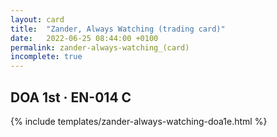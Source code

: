 ```yaml
---
layout: card
title:  "Zander, Always Watching (trading card)"
date:   2022-06-25 08:44:00 +0100
permalink: zander-always-watching_(card)
incomplete: true
---
```


## DOA 1st &middot; EN-014 C

{% include templates/zander-always-watching-doa1e.html %}